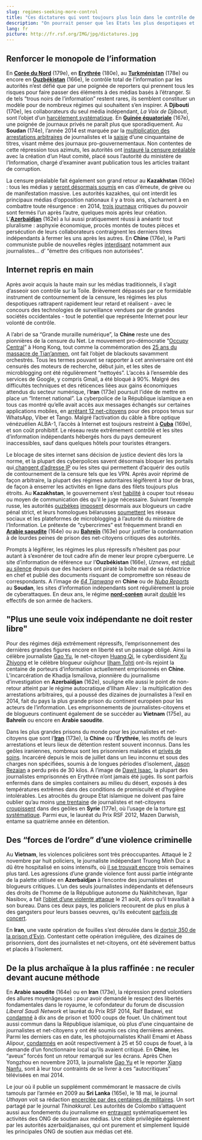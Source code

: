 ```yaml
---
slug: regimes-seeking-more-control
title: "Ces dictatures qui vont toujours plus loin dans le contrôle de l’information"
description: "On pourrait penser que les Etats les plus despotiques et les plus fermés au monde se contentent de maintenir leur contrôle sur l’information. Ils n’ont pourtant de cesse de l’accentuer et de parfaire ainsi leurs outils de censure et de répression. Derrière leur apparente stagnation dans le Classement mondial, 15 Etats parmi les 20 derniers voient leurs scores baisser par rapport à 2014. Comment parviennent-ils à faire toujours pire ?"
lang: fr
picture: http://fr.rsf.org/IMG/jpg/dictatures.jpg
---
```


## Renforcer le monopole de l’information

En [**Corée du Nord**](http://fr.rsf.org/coree-du-nord.html) (179e), en [**Erythrée**](http://fr.rsf.org/erythree.html) (180e), au [**Turkménistan**](http://fr.rsf.org/turkmenistan.html) (178e) ou encore en [**Ouzbékistan**](http://fr.rsf.org/ouzbekistan.html) (166e), le contrôle total de l’information par les autorités n’est défié que par une poignée de reporters qui prennent tous les risques pour faire passer des éléments à des médias basés à l’étranger. Si de tels “trous noirs de l’information” restent rares, ils semblent constituer un modèle pour de nombreux régimes qui souhaitent s’en inspirer. A **Djibouti** (170e), les collaborateurs du seul média indépendant, _La Voix de Djibouti_, sont l’objet d’un [harcèlement systématique](http://fr.rsf.org/djibouti-rsf-condamne-la-nouvelle-13-03-2014,45999.html). En [**Guinée équatoriale**](http://fr.rsf.org/guinee-equatoriale.html) (167e), une poignée de journaux privés ne paraît plus que sporadiquement. Au **Soudan** (174e), l’année 2014 est marquée par la [multiplication des arrestations arbitraires](http://fr.rsf.org/soudan-nouvelles-arrestations-de-24-09-2014,47011.html) de journalistes et la [saisie](http://fr.rsf.org/soudan-rsf-s-inquiete-du-durcissement-des-22-05-2014,46335.html) d’une cinquantaine de titres, visant même des journaux pro-gouvernementaux. Non contentes de cette répression tous azimuts, les autorités ont [instauré la censure préalable](http://fr.rsf.org/soudan-rsf-appelle-les-autorites-a-23-05-2014,46346.html) avec la création d’un Haut comité, placé sous l’autorité du ministère de l’Information, chargé d’examiner avant publication tous les articles traitant de corruption. 

La censure préalable fait également son grand retour au **Kazakhstan** (160e) : tous les médias y [seront désormais soumis](http://fr.rsf.org/kazakhstan-climat-de-plus-en-plus-suffocant-03-04-2014,46084.html) en cas d’émeute, de grève ou de manifestation massive. Les autorités kazakhes, qui ont interdit les principaux médias d’opposition nationaux il y a trois ans, s’acharnent à en combattre toute résurgence : en 2014, [trois journaux](http://fr.rsf.org/kazakhstan-etouffement-programme-d-un-journal-28-11-2014,47300.html) critiques du pouvoir sont fermés l’un après l’autre, quelques mois après leur création. L’[**Azerbaïdjan**](http://fr.rsf.org/azerbaidjan.html) (162e) a lui aussi pratiquement réussi à anéantir tout pluralisme : asphyxie économique, procès montés de toutes pièces et persécution de leurs collaborateurs contraignent les derniers titres indépendants à fermer les uns après les autres. En **Chine** (176e), le Parti communiste publie de nouvelles règles [interdisant](http://fr.rsf.org/chine-blogueurs-emprisonnes-censure-et-26-07-2014,46709.html) notamment aux journalistes... d’ “émettre des critiques non autorisées”. 

## Internet repris en main

Après avoir acquis la haute main sur les médias traditionnels, il s’agit d’asseoir son contrôle sur la Toile. Brièvement dépassés par ce formidable instrument de contournement de la censure, les régimes les plus despotiques rattrapent rapidement leur retard et réalisent - avec le concours des technologies de surveillance vendues par de grandes sociétés occidentales - tout le potentiel que représente Internet pour leur volonté de contrôle. 

A l’abri de sa “Grande muraille numérique”, la **Chine** reste une des pionnières de la censure du Net. Le mouvement pro-démocratie “[Occupy Central](http://fr.rsf.org/chine-occupy-central-a-hong-kong-rsf-16-10-2014,47122.html)” à Hong Kong, tout comme la commémoration des [25 ans du massacre de Tian’anmen](http://fr.rsf.org/chine-tiananmen-25-ans-apres-un-massacre-03-06-2014,46377.html), ont fait l’objet de blackouts savamment orchestrés. Tous les termes pouvant se rapporter à cet anniversaire ont été censurés des moteurs de recherche, début juin, et les sites de microblogging ont été régulièrement “nettoyés”. L’accès à l’ensemble des services de Google, y compris Gmail, a été bloqué à 90%. Malgré des difficultés techniques et des réticences liées aux gains économiques attendus du secteur numérique, l’**Iran** (173e) poursuit l’idée de mettre en place un “Internet national”. La cyberpolice de la République islamique a en tous cas montré qu’elle avait accès aux messages échangés sur certaines applications mobiles, en [arrêtant 12 net-citoyens](http://fr.rsf.org/iran-iran-douze-net-citoyens-arretes-09-10-2014,47079.html) pour des propos tenus sur WhatsApp, Viber et Tango. Malgré l’activation du câble à fibre optique vénézuélien ALBA-1, l’accès à Internet est toujours restreint à [**Cuba**](http://fr.rsf.org/cuba.html) (169e), et son coût prohibitif. Le réseau reste extrêmement contrôlé et les sites d’information indépendants hébergés hors du pays demeurent inaccessibles, sauf dans quelques hôtels pour touristes étrangers. 

Le blocage de sites internet sans décision de justice devient dès lors la norme, et la plupart des cyberpolices savent désormais bloquer les portails qui[ changent d’adresse IP](http://fr.rsf.org/belarus-rsf-denonce-l-alarmante-mise-au-24-12-2014,47419.html) ou les sites qui permettent d’acquérir des outils de contournement de la censure tels que les VPN. Après avoir réprimé de façon arbitraire, la plupart des régimes autoritaires légifèrent à tour de bras, de façon à enserrer les activités en ligne dans des filets toujours plus étroits. Au **Kazakhstan**, le gouvernement s’est [habilité](http://fr.rsf.org/kazakhstan-les-autorites-pretes-a-couper-les-12-04-2014,46140.html) à couper tout réseau ou moyen de communication dès qu’il le juge nécessaire. Suivant l’exemple russe, les autorités [ouzbèkes](http://fr.rsf.org/ouzbekistan.html) [imposent](http://www.fergananews.com/news/22599) désormais aux blogueurs un cadre pénal strict, et leurs homologues bélarusses [soumettent](http://fr.rsf.org/belarus-rsf-denonce-l-alarmante-mise-au-24-12-2014,47419.html) les réseaux sociaux et les plateformes de microblogging à l’autorité du ministère de l’Information. Le prétexte de “cybercrimes” est fréquemment brandi en [**Arabie saoudite**](http://fr.rsf.org/arabie-saoudite-la-loi-contre-la-cybercriminalite-30-06-2014,46551.html) (164e) ou au [**Bahreïn**](http://fr.rsf.org/bahrein-condamnation-pour-mauvaises-11-04-2014,46131.html) (163e) pour justifier la condamnation à de lourdes peines de prison des net-citoyens critiques des autorités. 

Prompts à légiférer, les régimes les plus répressifs n’hésitent pas pour autant à s’exonérer de tout cadre afin de mener leur propre cyberguerre. Le site d’information de référence sur l’**Ouzbékistan** (166e), _Uznews_, est [réduit au silence](http://fr.rsf.org/ouzbekistan-hommage-a-uznews-net-site-de-14-01-2015,47481.html) depuis que des hackers ont piraté la boîte mail de sa rédactrice en chef et publié des documents risquant de compromettre son réseau de correspondants. A l’image de [_64 Tianwang_](http://fr.rsf.org/chine-le-site-d-information-de-huang-qi-22-09-2014,46988.html) en **Chine** ou de [_Nuba Reports_](http://fr.rsf.org/soudan-le-site-de-reportages-nuba-reports-19-09-2014,46979.html) au **Soudan**, les sites d’information indépendants sont régulièrement la proie de cyberattaques. En deux ans, le régime [**nord-coréen**](http://fr.rsf.org/coree-du-nord.html) aurait [doublé](http://www.northkoreatech.org/2014/07/07/north-korea-doubles-hackers-in-two-years-says-yonhap/) les effectifs de son armée de hackers. 

## "Plus une seule voix indépendante ne doit rester libre"

Pour des régimes déjà extrêmement répressifs, l’emprisonnement des dernières grandes figures encore en liberté est un passage obligé. Ainsi la célèbre journaliste [Gao Yu](http://fr.rsf.org/chine-rsf-demande-la-remise-en-liberte-20-11-2014,47258.html), le net-citoyen [Huang Qi](http://fr.rsf.org/chine-huang-qi-et-trois-journalistes-15-03-2014,46007.html), le cyberdissident [Xu Zhiyong](http://fr.rsf.org/chine-le-cyberdissident-xu-zhiyong-28-01-2014,45788.html) et le célèbre blogueur ouïghour [Ilham Tohti](http://fr.rsf.org/chine-prison-a-vie-pour-le-blogueur-23-09-2014,47000.html) ont-ils rejoint la centaine de porteurs d’information actuellement emprisonnés en **Chine**. L’incarcération de Khadija Ismaïlova, pionnière du journalisme d’investigation en **Azerbaïdjan** (162e), souligne elle aussi le point de non-retour atteint par le régime autocratique d’Ilham Aliev : la multiplication des arrestations arbitraires, qui a poussé des dizaines de journalistes à l’exil en 2014, fait du pays la plus grande prison du continent européen pour les acteurs de l’information. Les emprisonnements de journalistes-citoyens et de blogueurs continuent également de se succéder au **Vietnam** (175e), au **Bahreïn** ou encore en **Arabie saoudite**. 

Dans les plus grandes prisons du monde pour les journalistes et net-citoyens que sont l’[**Iran**](http://fr.rsf.org/iran.html) (173e), la **Chine** ou l’**Érythrée**, les motifs de leurs arrestations et leurs lieux de détention restent souvent inconnus. Dans les geôles iraniennes, nombreux sont les prisonniers malades et [privés de soins](http://fr.rsf.org/iran-la-vie-des-collaborateurs-12-09-2014,46946.html). Incarcéré depuis le mois de juillet dans un lieu inconnu et sous des charges non spécifiées, soumis à de longues périodes d’isolement, [Jason Rezaian](http://fr.rsf.org/iran-le-journaliste-jason-rezaian-11-12-2014,47364.html) a perdu près de 30 kilos. A l’image de [Dawit Isaac](http://fr.rsf.org/erythree-les-autorites-doivent-rendre-des-30-01-2014,45810.html), la plupart des journalistes emprisonnés en Erythrée n’ont jamais été jugés. Ils sont parfois enfermés dans de simples containers au milieu du désert, exposés à des températures extrêmes dans des conditions de promiscuité et d’hygiène intolérables. Les atrocités du groupe Etat islamique ne doivent pas faire oublier qu’au moins [une trentaine](http://fr.rsf.org/barometre-de-la-liberte-de-la-presse-journalistes-emprisonnes.html?annee=2015) de journalistes et net-citoyens [croupissent](http://fr.rsf.org/syrie-declaration-conjointe-en-faveur-de-07-05-2014,46240.html) dans des geôles en **Syrie** (177e), où l’usage de la torture [est systématique](http://www.hrw.org/fr/news/2012/07/03/syrie-r-v-lations-sur-des-centres-de-torture). Parmi eux, le lauréat du Prix RSF 2012, Mazen Darwish, entame sa quatrième année en détention. 

## Des “forces de l’ordre” d’une violence criminelle

Au **Vietnam**, les violences policières sont très préoccupantes. Attaqué le 2 novembre par huit policiers, le journaliste indépendant Truong Minh Duc a dû être hospitalisé en soins intensifs, où [il se trouvait encore](http://fr.rsf.org/vietnam-un-journaliste-passe-a-tabac-par-25-11-2014,47268.html) trois semaines plus tard. Les agressions d’une grande violence font aussi partie intégrante de la palette utilisée en **Azerbaïdjan** à l’encontre des journalistes et blogueurs critiques. L’un des seuls journalistes indépendants et défenseurs des droits de l’homme de la République autonome du Nakhitchevan, Ilgar Nasibov, a fait [l’objet d’une violente attaque](http://fr.rsf.org/azerbaidjan-le-journaliste-ilgar-nasibov-23-08-2014,46839.html) le 21 août, alors qu’il travaillait à son bureau. Dans ces deux pays, les policiers recourent de plus en plus à des gangsters pour leurs basses oeuvres, qu’ils exécutent [parfois de concert](http://fr.rsf.org/vietnam-rsf-denonce-les-menaces-a-l-10-11-2014,47217.html). 

En **Iran**, une vaste opération de fouilles s’est déroulée dans le [dortoir 350 de la prison d’Evin](http://fr.rsf.org/iran-dechainement-de-violence-lors-d-18-04-2014,46170.html). Contestant cette opération irrégulière, des dizaines de prisonniers, dont des  journalistes et net-citoyens, ont été sévèrement battus et placés à l’isolement.

## De la plus archaïque à la plus raffinée : ne reculer devant aucune méthode

En **Arabie saoudite** (164e) ou en **Iran** (173e), la répression prend volontiers des allures moyenâgeuses : pour avoir demandé le respect des libertés fondamentales dans le royaume, le cofondateur du forum de discussion _Liberal Saudi Network_ et lauréat du Prix RSF 2014, Raïf Badawi, est [condamné](http://fr.rsf.org/arabie-saoudite-dix-ans-de-prison-pour-le-30-09-2014,46893.html) à dix ans de prison et 1000 coups de fouet. Un châtiment tout aussi commun dans la République islamique, où plus d’une cinquantaine de journalistes et net-citoyens y ont été soumis ces cinq dernières années. Parmi les derniers cas en date, les photojournalistes Khalil Emami et Abass Alipour, [condamnés](http://fr.rsf.org/iran-deux-photographes-condamnes-a-25-19-08-2014,46815.html) en août respectivement à 25 et 50 coups de fouet, à la demande d’un fonctionnaire local qu’ils avaient critiqué. En **Chine**, les “aveux” forcés font un retour remarqué sur les écrans. Après Chen Yongzhou en novembre 2013, la journaliste [Gao Yu](http://fr.rsf.org/chine-rsf-s-indigne-des-aveux-forces-de-09-05-2014,46250.html) et le reporter [Xiang Nanfu](http://fr.rsf.org/chine-un-nouveau-journaliste-arrete-a-l-13-05-2014,46272.html), sont à leur tour contraints de se livrer à ces “autocritiques” télévisées en mai 2014.

Le jour où il publie un supplément commémorant le massacre de civils tamouls par l’armée en 2009 au **Sri Lanka** (165e), le 18 mai, le journal _Uthayan_ voit sa rédaction [encerclée par des centaines de militaires](http://fr.rsf.org/sri-lanka-l-armee-sri-lankaise-encercle-les-19-05-2014,46307.html). Un sort partagé par le journal _Thinakkural_. Les autorités de Colombo s’attaquent aussi aux fondements du journalisme en [entravant](http://fr.rsf.org/sri-lanka-des-journalistes-tamouls-empeches-01-08-2014,46738.html) systématiquement les activités des ONG de soutien aux médias. Une cible privilégiée également par les autorités azerbaïdjanaises, qui ont purement et simplement liquidé les principales ONG de soutien aux médias cet été.
